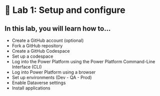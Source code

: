 # 🚀 Lab 1: Setup and configure 

## In this lab, you will learn how to...

- Create a GitHub account (optional)
- Fork a GitHub repository 
- Create a GitHub Codespace
- Set up a codespace
- Log into the Power Platform using the Power Platform Command-Line Interface (CLI)
- Log into Power Platform using a browser
- Set up environments (Dev - QA - Prod)
- Enable Dataverse settings
- Install applications
